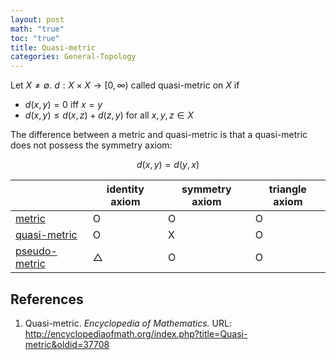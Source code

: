 ```yaml
---
layout: post
math: "true"
toc: "true"
title: Quasi-metric
categories: General-Topology
---
```

Let ${ X \neq \emptyset }$. ${ d: X \times X \to [0,\infty) }$ called quasi-metric on ${ X }$ if
- ${ d(x,y)=0 \mbox{ iff } x=y }$
- ${ d(x,y) \le d(x,z) + d(z,y) }$ for all ${ x,y,z \in X }$

The difference between a metric and quasi-metric is that a quasi-metric does not possess the symmetry axiom:

$$ d(x,y) = d(y,x) $$

|  | identity axiom | symmetry axiom | triangle axiom |
| ---- | ---- | ---- | ---- |
| [metric](https://paraconsistent.github.io/general-topology/2023/02/23/metric.html) | O | O | O |
| [quasi-metric](https://paraconsistent.github.io/general-topology/2024/02/23/Quasi-metric.html) | O | X | O |
| [pseudo-metric](https://paraconsistent.github.io/general-topology/2024/02/23/Pseudo-metric.html) | △ | O | O |

## References

1. Quasi-metric. _Encyclopedia of Mathematics._ URL: http://encyclopediaofmath.org/index.php?title=Quasi-metric&oldid=37708